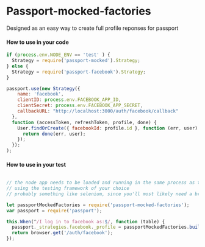 # Passport-mocked-factories
Designed as an easy way to create full profile reponses for passport

#### How to use in your code

```javascript
if (process.env.NODE_ENV == 'test' ) {
  Strategy = require('passport-mocked').Strategy;
} else {
  Strategy = require('passport-facebook').Strategy;
}

passport.use(new Strategy({
    name: 'facebook',
    clientID: process.env.FACEBOOK_APP_ID,
    clientSecret: process.env.FACEBOOK_APP_SECRET,
    callbackURL: "http://localhost:3000/auth/facebook/callback"
  },
  function (accessToken, refreshToken, profile, done) {
    User.findOrCreate({ facebookId: profile.id }, function (err, user) {
      return done(err, user);
    });
  });
);
```

#### How to use in your test

```javascript

// the node app needs to be loaded and running in the same process as the tests
// using the testing framework of your choice
// probably something like selenium, since you'll most likely need a browser

let passportMockedFactories = require('passport-mocked-factories');
var passport = require('passport');

this.When(^/I log in to facebook as:$/, function (table) {
  passport._strategies.facebook._profile = passportMockedFactories.build('Facebook', table.hashes()[0]);
  return browser.get('/auth/facebook');
});
```